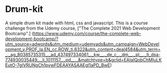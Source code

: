 # Drum-kit
A simple drum kit made with html, css and javascript. This is a course challenge from the Udemy course, ["The Complete 2021 Web Development Bootcamp".] (https://www.udemy.com/course/the-complete-web-development-bootcamp/?utm_source=adwords&utm_medium=udemyads&utm_campaign=WebDevelopment_v.PROF_la.EN_cc.ROW_ti.8322&utm_content=deal4584&utm_term=_._ag_80385735315_._ad_437497334061_._kw__._de_c_._dm__._pl__._ti_dsa-774930035449_._li_1011157_._pd__._&matchtype=b&gclid=EAIaIQobChMIuLKEutO-7gIVRUNgCh1pywFDEAAYASAAEgI1aPD_BwE)
